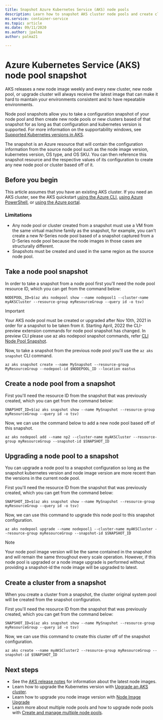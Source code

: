```yaml
---
title: Snapshot Azure Kubernetes Service (AKS) node pools
description: Learn how to snapshot AKS cluster node pools and create clusters and node pools from a snapshot.
ms.service: container-service
ms.topic: article
ms.date: 09/11/2020
ms.author: jpalma
author: palma21

---
```


# Azure Kubernetes Service (AKS) node pool snapshot

AKS releases a new node image weekly and every new cluster, new node pool, or upgrade cluster will always receive the latest image that can make it hard to maintain your environments consistent and to have repeatable environments.

Node pool snapshots allow you to take a configuration snapshot of your node pool and then create new node pools or new clusters based of that snapshot for as long as that configuration and kubernetes version is supported. For more information on the supportability windows, see [Supported Kubernetes versions in AKS][supported-versions].

The snapshot is an Azure resource that will contain the configuration information from the source node pool such as the node image version, kubernetes version, OS type, and OS SKU. You can then reference this snapshot resource and the respective values of its configuration to create any new node pool or cluster based off of it.

## Before you begin

This article assumes that you have an existing AKS cluster. If you need an AKS cluster, see the AKS quickstart [using the Azure CLI][aks-quickstart-cli], [using Azure PowerShell][aks-quickstart-powershell], or [using the Azure portal][aks-quickstart-portal].

### Limitations

- Any node pool or cluster created from a snapshot must use a VM from the same virtual machine family as the snapshot, for example, you can't create a new N-Series node pool based of a snapshot captured from a D-Series node pool because the node images in those cases are structurally different.
- Snapshots must be created and used in the same region as the source node pool.

## Take a node pool snapshot

In order to take a snapshot from a node pool first you'll need the node pool resource ID, which you can get from the command below:

```azurecli-interactive
NODEPOOL_ID=$(az aks nodepool show --name nodepool1 --cluster-name myAKSCluster --resource-group myResourceGroup --query id -o tsv)
```

> [!IMPORTANT]
> Your AKS node pool must be created or upgraded after Nov 10th, 2021 in order for a snapshot to be taken from it.
>Starting April, 2022 the CLI-preview extension commands for node pool snapshot has changed. In preview CLI please use az aks nodepool snapshot commands, refer [CLI Node Pool Snapshot][az-aks-nodepool-snapshot].

Now, to take a snapshot from the previous node pool you'll use the `az aks snapshot` CLI command.

```azurecli-interactive
az aks snapshot create --name MySnapshot --resource-group MyResourceGroup --nodepool-id $NODEPOOL_ID --location eastus
```

## Create a node pool from a snapshot

First you'll need the resource ID from the snapshot that was previously created, which you can get from the command below:

```azurecli-interactive
SNAPSHOT_ID=$(az aks snapshot show --name MySnapshot --resource-group myResourceGroup --query id -o tsv)
```

Now, we can use the command below to add a new node pool based off of this snapshot.

```azurecli-interactive
az aks nodepool add --name np2 --cluster-name myAKSCluster --resource-group myResourceGroup --snapshot-id $SNAPSHOT_ID
```

## Upgrading a node pool to a snapshot

You can upgrade a node pool to a snapshot configuration so long as the snapshot kubernetes version and node image version are more recent than the versions in the current node pool.

First you'll need the resource ID from the snapshot that was previously created, which you can get from the command below:

```azurecli-interactive
SNAPSHOT_ID=$(az aks snapshot show --name MySnapshot --resource-group myResourceGroup --query id -o tsv)
```

Now, we can use this command to upgrade this node pool to this snapshot configuration.

```azurecli-interactive
az aks nodepool upgrade --name nodepool1 --cluster-name myAKSCluster --resource-group myResourceGroup --snapshot-id $SNAPSHOT_ID
```

> [!NOTE]
> Your node pool image version will be the same contained in the snapshot and will remain the same throughout every scale operation. However, if this node pool is upgraded or a node image upgrade is performed without providing a snapshot-id the node image will be upgraded to latest.

## Create a cluster from a snapshot

When you create a cluster from a snapshot, the cluster original system pool will be created from the snapshot configuration.

First you'll need the resource ID from the snapshot that was previously created, which you can get from the command below:

```azurecli-interactive
SNAPSHOT_ID=$(az aks snapshot show --name MySnapshot --resource-group myResourceGroup --query id -o tsv)
```

Now, we can use this command to create this cluster off of the snapshot configuration.

```azurecli-interactive
az aks create --name myAKSCluster2 --resource-group myResourceGroup --snapshot-id $SNAPSHOT_ID
```

## Next steps

- See the [AKS release notes](https://github.com/Azure/AKS/releases) for information about the latest node images.
- Learn how to upgrade the Kubernetes version with [Upgrade an AKS cluster][upgrade-cluster].
- Learn how to upgrade you node image version with [Node Image Upgrade][node-image-upgrade]
- Learn more about multiple node pools and how to upgrade node pools with [Create and manage multiple node pools][use-multiple-node-pools].

<!-- LINKS - internal -->
[aks-quickstart-cli]: ./learn/quick-kubernetes-deploy-cli.md
[aks-quickstart-portal]: ./learn/quick-kubernetes-deploy-portal.md
[aks-quickstart-powershell]: ./learn/quick-kubernetes-deploy-powershell.md
[supported-versions]: supported-kubernetes-versions.md
[upgrade-cluster]: upgrade-cluster.md
[node-image-upgrade]: node-image-upgrade.md
[github-schedule]: node-upgrade-github-actions.md
[use-multiple-node-pools]: use-multiple-node-pools.md
[max-surge]: upgrade-cluster.md#customize-node-surge-upgrade
[az-extension-add]: /cli/azure/extension#az_extension_add
[az-aks-nodepool-snapshot]:/cli/azure/aks/nodepool#az-aks-nodepool-add
[az-extension-update]: /cli/azure/extension#az_extension_update
[az-feature-list]: /cli/azure/feature#az_feature_list
[az-feature-register]: /cli/azure/feature#az_feature_register
[az-aks-install-cli]: /cli/azure/aks#az_aks_install_cli
[az-provider-register]: /cli/azure/provider#az_provider_register
